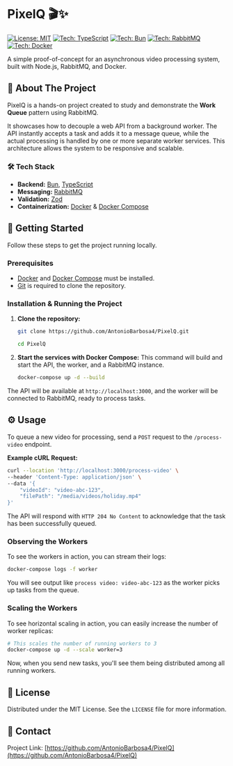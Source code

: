 # PixelQ 🎬✨

[![License: MIT](https://img.shields.io/badge/License-MIT-blue.svg)](https://opensource.org/licenses/MIT)
[![Tech: TypeScript](https://img.shields.io/badge/TypeScript-3178C6?logo=typescript&logoColor=white)](https://www.typescriptlang.org/)
[![Tech: Bun](https://img.shields.io/badge/Bun-000000?logo=bun&logoColor=white)](https://bun.sh/)
[![Tech: RabbitMQ](https://img.shields.io/badge/RabbitMQ-FF6600?logo=rabbitmq&logoColor=white)](https://www.rabbitmq.com/)
[![Tech: Docker](https://img.shields.io/badge/Docker-2496ED?logo=docker&logoColor=white)](https://www.docker.com/)

A simple proof-of-concept for an asynchronous video processing system, built with Node.js, RabbitMQ, and Docker.

## 📖 About The Project

PixelQ is a hands-on project created to study and demonstrate the **Work Queue** pattern using RabbitMQ.

It showcases how to decouple a web API from a background worker. The API instantly accepts a task and adds it to a message queue, while the actual processing is handled by one or more separate worker services. This architecture allows the system to be responsive and scalable.

### 🛠️ Tech Stack

* **Backend:** [Bun](https://bun.sh/), [TypeScript](https://www.typescriptlang.org/)
* **Messaging:** [RabbitMQ](https://www.rabbitmq.com/)
* **Validation:** [Zod](https://zod.dev/)
* **Containerization:** [Docker](https://www.docker.com/) & [Docker Compose](https://docs.docker.com/compose/)

## 🚀 Getting Started

Follow these steps to get the project running locally.

### Prerequisites

* [Docker](https://www.docker.com/get-started/) and [Docker Compose](https://docs.docker.com/compose/install/) must be installed.
* [Git](https://git-scm.com/) is required to clone the repository.

### Installation & Running the Project

1.  **Clone the repository:**
    ```sh
    git clone https://github.com/AntonioBarbosa4/PixelQ.git
    
    cd PixelQ
    ```


2.  **Start the services with Docker Compose:**
    This command will build and start the API, the worker, and a RabbitMQ instance.
    ```sh
    docker-compose up -d --build
    ```

The API will be available at `http://localhost:3000`, and the worker will be connected to RabbitMQ, ready to process tasks.

## ⚙️ Usage

To queue a new video for processing, send a `POST` request to the `/process-video` endpoint.

**Example cURL Request:**

```sh
curl --location 'http://localhost:3000/process-video' \
--header 'Content-Type: application/json' \
--data '{
    "videoId": "video-abc-123",
    "filePath": "/media/videos/holiday.mp4"
}'
```

The API will respond with `HTTP 204 No Content` to acknowledge that the task has been successfully queued.

### Observing the Workers

To see the workers in action, you can stream their logs:

```sh
docker-compose logs -f worker
```

You will see output like `process video: video-abc-123` as the worker picks up tasks from the queue.

### Scaling the Workers

To see horizontal scaling in action, you can easily increase the number of worker replicas:

```sh
# This scales the number of running workers to 3
docker-compose up -d --scale worker=3
```

Now, when you send new tasks, you'll see them being distributed among all running workers.

## 📜 License

Distributed under the MIT License. See the `LICENSE` file for more information.

## 👤 Contact


Project Link: [https://github.com/AntonioBarbosa4/PixelQ](https://github.com/AntonioBarbosa4/PixelQ)